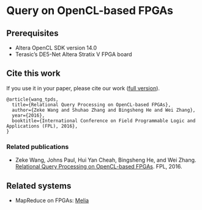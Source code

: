 # Query on OpenCL-based FPGAs

## Prerequisites
* Altera OpenCL SDK version 14.0
* Terasic’s DE5-Net Altera Stratix V FPGA board

## Cite this work
If you use it in your paper, please cite our work ([full version](https://wangzeke.github.io/doc/melia-tpds-16.pdf)).
```
@article{wang_tpds,
  title={Relational Query Processing on OpenCL-based FPGAs},
  author={Zeke Wang and Shuhao Zhang and Bingsheng He and Wei Zhang},
  year={2016},
  booktitle={International Conference on Field Programmable Logic and Applications (FPL), 2016},
}

```
### Related publications
* Zeke Wang, Johns Paul, Hui Yan Cheah, Bingsheng He, and Wei Zhang. [Relational Query Processing on OpenCL-based FPGAs](https://wangzeke.github.io/doc/query-fpl-16.pdf). FPL, 2016.


## Related systems

* MapReduce on FPGAs: [Melia](https://github.com/Xtra-Computing/Melia) 
